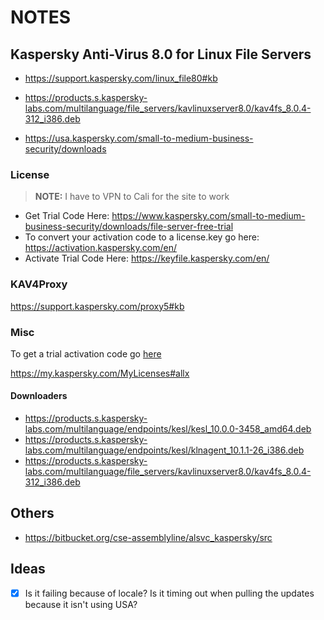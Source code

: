 # NOTES

## Kaspersky Anti-Virus 8.0 for Linux File Servers

- https://support.kaspersky.com/linux_file80#kb

- https://products.s.kaspersky-labs.com/multilanguage/file_servers/kavlinuxserver8.0/kav4fs_8.0.4-312_i386.deb
- https://usa.kaspersky.com/small-to-medium-business-security/downloads

### License

> **NOTE:** I have to VPN to Cali for the site to work

- Get Trial Code Here: https://www.kaspersky.com/small-to-medium-business-security/downloads/file-server-free-trial
- To convert your activation code to a license.key go here: https://activation.kaspersky.com/en/
- Activate Trial Code Here: https://keyfile.kaspersky.com/en/

### KAV4Proxy

https://support.kaspersky.com/proxy5#kb

### Misc

To get a trial activation code go [here](https://usa.kaspersky.com/small-to-medium-business-security/downloads/file-server-free-trial?utm_content=downloads)

https://my.kaspersky.com/MyLicenses#allx

#### Downloaders

- https://products.s.kaspersky-labs.com/multilanguage/endpoints/kesl/kesl_10.0.0-3458_amd64.deb
- https://products.s.kaspersky-labs.com/multilanguage/endpoints/kesl/klnagent_10.1.1-26_i386.deb
- https://products.s.kaspersky-labs.com/multilanguage/file_servers/kavlinuxserver8.0/kav4fs_8.0.4-312_i386.deb

## Others

- https://bitbucket.org/cse-assemblyline/alsvc_kaspersky/src

## Ideas

- [x] Is it failing because of locale? Is it timing out when pulling the updates because it isn't using USA?
